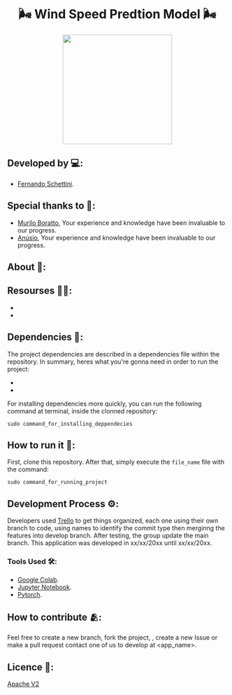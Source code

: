 <h1 align="center"> 🌬️ Wind Speed Predtion Model 🌬️</h1>

<div align="center">
	<a href="link_for_webite">
	<img height = "250em" src = "" />
    </a>
</div>

## Developed by 💻:
- [Fernando Schettini](https://github.com/FernandoSchett).

## Special thanks to 🥰:
- [Murilo Boratto](https://github.com/muriloboratto), Your experience and knowledge have been invaluable to our progress.
- [Anúsio](https://github.com/muriloboratto), Your experience and knowledge have been invaluable to our progress.

## About 🤔:

## Resourses 🧑‍🔬:

- 
- 

## Dependencies 🚚:

The project dependencies are described in a dependencies file within the repository. In summary, heres what you're gonna need in order to run the project:

- 
- 

For installing dependencies more quickly, you can run the following command at terminal, inside the clonned repository:

    sudo command_for_installing_deppendecies

## How to run it 🏃:

First, clone this repository. After that, simply execute the ```file_name``` file with the command:

    sudo command_for_running_project

## Development Process ⚙️:

Developers used [Trello]() to get things organized, each one using their own branch to code, using names to identify the commit type then merginng the features into develop branch. After testing, the group update the main branch. This application was developed in xx/xx/20xx until xx/xx/20xx.

### Tools Used 🛠️: 

- [Google Colab](https://research.google.com/colaboratory/). 
- [Jupyter Notebook](https://jupyter.org/).
- [Pytorch](https://pytorch.org/).

## How to contribute 🫂:

Feel free to create a new branch, fork the project, , create a new Issue or make a pull request contact one of us to develop at <app_name>.

## Licence 📜:

[Apache V2](https://choosealicense.com/licenses/apache-2.0/)